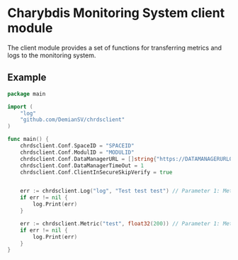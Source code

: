 # Charybdis Monitoring System client module

The client module provides a set of functions for transferring metrics and logs to the monitoring system.

## Example

```go
package main

import (
    "log"
    "github.com/DemianSV/chrdsclient"
)

func main() {
    chrdsclient.Conf.SpaceID = "SPACEID"
    chrdsclient.Conf.ModulID = "MODULID"
    chrdsclient.Conf.DataManagerURL = []string{"https://DATAMANAGERURL01", "https://DATAMANAGERURL02"}
    chrdsclient.Conf.DataManagerTimeOut = 1
    chrdsclient.Conf.ClientInSecureSkipVerify = true


    err := chrdsclient.Log("log", "Test test test") // Parameter 1: Metric name, Parameter 2: Value (string).
    if err != nil {
        log.Print(err)
    }

    err := chrdsclient.Metric("test", float32(200)) // Parameter 1: Metric name, Parameter 2: Value (float32).
    if err != nil {
        log.Print(err)
    }
}
```
